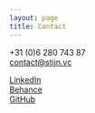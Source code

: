 ```yaml
---
layout: page
title: Contact
---
```



+31 (0)6 280 743 87<br>
contact@stijn.vc

[LinkedIn](https://nl.linkedin.com/in/stijnvancuijk)<br>
[Behance](https://www.behance.net/stijnvc)<br>
[GitHub](https://github.com/steinvc)<br>
